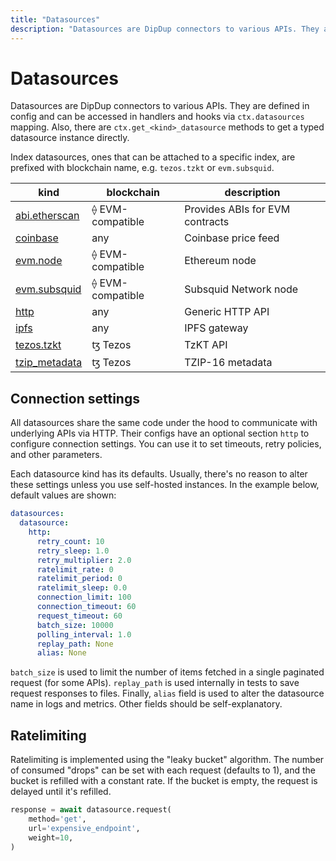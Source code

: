 ```yaml
---
title: "Datasources"
description: "Datasources are DipDup connectors to various APIs. They are defined in config and can be accessed in handlers and hooks via `ctx.datasources` mapping. Also, there are `ctx.get_<kind>_datasource` methods to get a typed datasource instance directly."
---
```


# Datasources

Datasources are DipDup connectors to various APIs. They are defined in config and can be accessed in handlers and hooks via `ctx.datasources` mapping. Also, there are `ctx.get_<kind>_datasource` methods to get a typed datasource instance directly.

Index datasources, ones that can be attached to a specific index, are prefixed with blockchain name, e.g. `tezos.tzkt` or `evm.subsquid`.

| kind                                                 | blockchain       | description                     |
| ---------------------------------------------------- | ---------------- | ------------------------------- |
| [abi.etherscan](../3.datasources/1.abi_etherscan.md) | ⟠ EVM-compatible | Provides ABIs for EVM contracts |
| [coinbase](../3.datasources/2.coinbase.md)           | any              | Coinbase price feed             |
| [evm.node](../3.datasources/3.evm_node.md)           | ⟠ EVM-compatible | Ethereum node                   |
| [evm.subsquid](../3.datasources/4.evm_subsquid.md)   | ⟠ EVM-compatible | Subsquid Network node           |
| [http](../3.datasources/5.http.md)                   | any              | Generic HTTP API                |
| [ipfs](../3.datasources/6.ipfs.md)                   | any              | IPFS gateway                    |
| [tezos.tzkt](../3.datasources/7.tezos_tzkt.md)       | ꜩ Tezos          | TzKT API                        |
| [tzip_metadata](../3.datasources/8.tzip_metadata.md) | ꜩ Tezos          | TZIP-16 metadata                |

## Connection settings

All datasources share the same code under the hood to communicate with underlying APIs via HTTP. Their configs have an optional section `http` to configure connection settings. You can use it to set timeouts, retry policies, and other parameters.

Each datasource kind has its defaults. Usually, there's no reason to alter these settings unless you use self-hosted instances. In the example below, default values are shown:

```yaml [dipdup.yaml]
datasources:
  datasource:
    http:
      retry_count: 10
      retry_sleep: 1.0
      retry_multiplier: 2.0
      ratelimit_rate: 0
      ratelimit_period: 0
      ratelimit_sleep: 0.0
      connection_limit: 100
      connection_timeout: 60
      request_timeout: 60
      batch_size: 10000
      polling_interval: 1.0
      replay_path: None
      alias: None
```

`batch_size` is used to limit the number of items fetched in a single paginated request (for some APIs). `replay_path` is used internally in tests to save request responses to files. Finally, `alias` field is used to alter the datasource name in logs and metrics. Other fields should be self-explanatory.

## Ratelimiting

Ratelimiting is implemented using the "leaky bucket" algorithm. The number of consumed "drops" can be set with each request (defaults to 1), and the bucket is refilled with a constant rate. If the bucket is empty, the request is delayed until it's refilled.

```python
response = await datasource.request(
    method='get',
    url='expensive_endpoint',
    weight=10,
)
```
